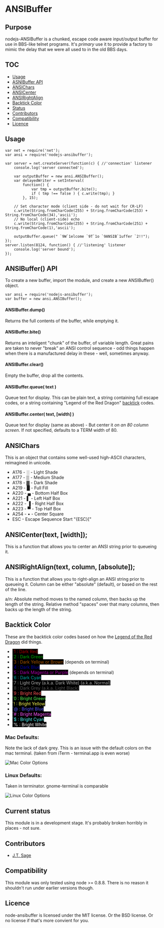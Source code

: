 ANSIBuffer
==========

Purpose
-------
nodejs-ANSIBuffer is a chunked, escape code aware input/output buffer for use in
BBS-like telnet programs.  It's *primary* use it to provide a factory to mimic the
delay that we were all used to in the old BBS days.

TOC
---
* [Usage](#usage)
* [ASNIBuffer API](#api)
* [ANSIChars](#chars)
* [ANSICenter](#center)
* [ANSIRightAlign](#right)
* [Backtick Color](#backtick)
* [Status](#status)
* [Contributors](#contrib)
* [Compatibility](#compat)
* [Licence](#lic)

<a name="usage"></a>Usage
-----
	var net = require('net');
	var ansi = require('nodejs-ansibuffer');

	var server = net.createServer(function(c) { //'connection' listener
		console.log('server connected');
  
		var outputBuffer = new ansi.ANSIBuffer();
		var delayedWriter = setInterval(
			function() { 
				var tmp = outputBuffer.bite();
				if ( tmp !== false ) { c.write(tmp); } 
			}, 15);
			
		// Set character mode (client side - do not wait for CR-LF)
		c.write(String.fromCharCode(255) + String.fromCharCode(253) + String.fromCharCode(34),'ascii');
		// No local (client-side) echo
		c.write(String.fromCharCode(255) + String.fromCharCode(251) + String.fromCharCode(1),'ascii');
  
		outputBuffer.queue(" `9W`1elcome `9T`1o `9ANSIB`1uffer `2!!");
	});
	server.listen(8124, function() { //'listening' listener
		console.log('server bound');
	});


    
<a name="api"></a>ANSIBuffer() API
----------------

To create a new buffer, import the module, and create a new ANSIBuffer() object.

	var ansi = require('nodejs-ansibuffer');
	var buffer = new ansi.ANSIBuffer();

#### ANSIBuffer.dump()
Returns the full contents of the buffer, while emptying it.

#### ANSIBuffer.bite()
Returns an inteligent "chunk" of the buffer, of variable length.  Great pains are
taken to never "break" an ANSI control sequence - odd things happen when there is
a manufactured delay in these - well, sometimes anyway.

#### ANSIBuffer.clear()
Empty the buffer, drop all the contents.

#### ANSIBuffer.queue( text )
Queue text for display.  This can be plain text, a string containing full escape
codes, or a string containing "Legend of the Red Dragon" [backtick](#backtick) codes.

#### ANSIBuffer.center( text, [width] )
Queue text for display (same as above) - But center it *on an 80 column screen*.
If not specified, defaults to a TERM width of 80.

## <a name="chars"></a>ANSIChars
This is an object that contains some well-used high-ASCII characters, reimagined
in unicode.

 * A176 - &#x2591; - Light Shade
 * A177 - &#x2592; - Medium Shade
 * A178 - &#x2593; - Dark Shade
 * A219 - &#x2588; - Full Fill
 * A220 - &#x2584; - Bottom Half Box
 * A221 - &#x258c; - Left Half Box
 * A222 - &#x2590; - Right Half Box
 * A223 - &#x2580; - Top Half Box
 * A254 - &#x25aa; - Center Square
 * ESC - Escape Sequence Start "{ESC}["
 
## <a name="center"></a>ANSICenter(text, [width]);
This is a function that allows you to center an ANSI string prior to queueing it. 

## <a name="right"></a>ANSIRightAlign(text, column, [absolute]);
This is a function that allows you to right-align an ANSI string prior to 
queueing it. Column can be either "absolute" (default), or based on the rest of
the line.

a/n: Absolute method moves to the named column, then backs up the length of the
string.  Relative method "spaces" over that many columns, then backs up the
length of the string.

<a name="backtick"></a>Backtick Color
-----------------
These are the backtick color codes based on how the [Legend of the Red Dragon](http://en.wikipedia.org/wiki/Legend_of_the_Red_Dragon) did things.

 * <span style="background-color: black; color: rgb(170,0,0)">`1 : Dark Red</span>
 * <span style="background-color: black; color: rgb(0,170,0)">`2 : Dark Green</span>
 * <span style="background-color: black; color: rgb(170,85,0)">`3 : Dark Yellow or Brown</span> (depends on terminal)
 * <span style="background-color: black; color: rgb(0,0,170)">`4 : Dark Blue</span>
 * <span style="background-color: black; color: rgb(170,0,170)">`5 : Dark Magenta or Purple</span> (depends on terminal)
 * <span style="background-color: black; color: rgb(0,170,170)">`6 : Dark Cyan</span>
 * <span style="background-color: black; color: rgb(170,170,170)">`7 : Light Grey (a.k.a. Dark White) (a.k.a. Normal)</span>
 * <span style="background-color: black; color: rgb(85,85,85)">`8 : Dark Grey (a.k.a. Light Black)</span>
 * <span style="background-color: black; color: rgb(255,85,85)">`9 : Bright Red</span>
 * <span style="background-color: black; color: rgb(85,255,85)">`0 : Bright Green</span>
 * <span style="background-color: black; color: rgb(255,255,85)">`! : Bright Yellow</span>
 * <span style="background-color: black; color: rgb(85,85,255)">`@ : Bright Blue</span>
 * <span style="background-color: black; color: rgb(255,85,255)">`# : Bright Magenta</span>
 * <span style="background-color: black; color: rgb(85,255,255)">`$ : Bright Cyan</span>
 * <span style="background-color: black; color: rgb(255,255,255)">`% : Bright White</span>

### Mac Defaults:
Note the lack of dark grey.  This is an issue with the default colors on the mac
terminal. (taken from iTerm - terminal.app is even worse)

![Mac Color Options](https://raw.github.com/jtsage/nodejs-ansibuffer/master/screens/color-test-mac.png)

### Linux Defaults:
Taken in terminator.  gnome-terminal is comparable

![Linux Color Options](https://raw.github.com/jtsage/nodejs-ansibuffer/master/screens/color-test-linux.png)

## <a name="status"></a>Current status
This module is in a development stage. It's probably broken horribly in places - not sure.


## <a name="contrib"></a>Contributors
* [J.T. Sage](https://github.com/jtsgae/)

## <a name="compat"></a>Compatibility
This module was only tested using node >= 0.8.8.  There is no reason it shouldn't
run under earlier versions though.

## <a name="lic"></a>Licence
node-ansibuffer is licensed under the MIT license. Or the BSD license.  Or no license if 
that's more convient for you.

